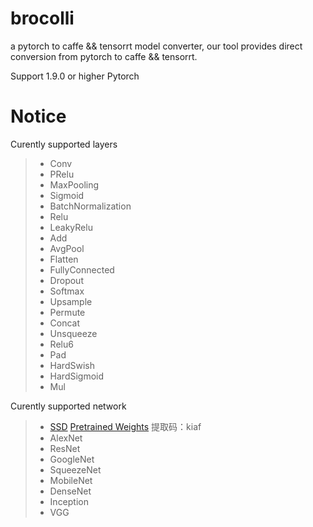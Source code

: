 # brocolli

a pytorch to caffe && tensorrt model converter, our tool provides direct conversion from pytorch to caffe && tensorrt.

Support 1.9.0 or higher Pytorch

# Notice 

Curently supported layers
> * Conv
> * PRelu
> * MaxPooling
> * Sigmoid
> * BatchNormalization
> * Relu
> * LeakyRelu
> * Add
> * AvgPool
> * Flatten
> * FullyConnected
> * Dropout
> * Softmax
> * Upsample
> * Permute
> * Concat
> * Unsqueeze
> * Relu6
> * Pad
> * HardSwish
> * HardSigmoid
> * Mul    

Curently supported network
> * [SSD](https://github.com/inisis/ssd.pytorch) [Pretrained Weights](https://pan.baidu.com/s/1SqAt-BldJSffZR_1tuQmIw) 
提取码：kiaf
> * AlexNet
> * ResNet
> * GoogleNet
> * SqueezeNet
> * MobileNet
> * DenseNet
> * Inception
> * VGG
